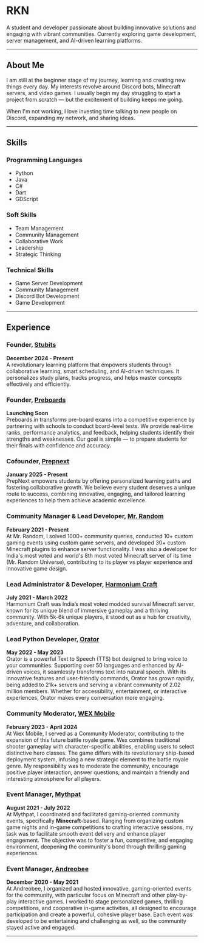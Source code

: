 # RKN

A student and developer passionate about building innovative solutions and engaging with vibrant communities. Currently exploring game development, server management, and AI-driven learning platforms.

---

## About Me

I am still at the beginner stage of my journey, learning and creating new things every day. My interests revolve around Discord bots, Minecraft servers, and video games. I usually begin my day struggling to start a project from scratch — but the excitement of building keeps me going.

When I'm not working, I love investing time talking to new people on Discord, expanding my network, and sharing ideas.

---

## Skills

### Programming Languages
- Python
- Java
- C#
- Dart
- GDScript

### Soft Skills
- Team Management
- Community Management
- Collaborative Work
- Leadership
- Strategic Thinking

### Technical Skills
- Game Server Development
- Community Management
- Discord Bot Development
- Game Development

---

## Experience

### Founder, [Stubits](https://stubits.com/)
**December 2024 - Present**  
A revolutionary learning platform that empowers students through collaborative learning, smart scheduling, and AI-driven techniques. It personalizes study plans, tracks progress, and helps master concepts effectively and efficiently.

### Founder, [Preboards](https://preboards.in/)
**Launching Soon**  
Preboards.in transforms pre-board exams into a competitive experience by partnering with schools to conduct board-level tests. We provide real-time ranks, performance analytics, and feedback, helping students identify their strengths and weaknesses. Our goal is simple — to prepare students for their finals with confidence and accuracy.

### Cofounder, [Prepnext](https://prepnext.in/)
**January 2025 - Present**  
PrepNext empowers students by offering personalized learning paths and fostering collaborative growth. We believe every student deserves a unique route to success, combining innovative, engaging, and tailored learning experiences to help them achieve academic excellence.

### Community Manager & Lead Developer, [Mr. Random](https://www.youtube.com/@MrRandomUniverse)
**February 2021 - Present**  
At Mr. Random, I solved 1000+ community queries, conducted 10+ custom gaming events using custom game servers, and developed 30+ custom Minecraft plugins to enhance server functionality. I was also a developer for India's most voted and world's 8th most voted Minecraft server of its time (Mr. Random Universe), contributing to its player vs player experience and innovative game design.

### Lead Administrator & Developer, [Harmonium Craft](https://discord.gg/PvEwjVwH)
**July 2021 - March 2022**  
Harmonium Craft was India’s most voted modded survival Minecraft server, known for its unique blend of immersive gameplay and a thriving community. With 5k-6k unique players, it stood out as a hub for creativity, adventure, and collaboration.

### Lead Python Developer, [Orator](https://discord.gg/C3JaBucz)
**May 2022 - May 2023**  
Orator is a powerful Text to Speech (TTS) bot designed to bring voice to your communities. Supporting over 50 languages and enhanced by AI-driven voices, it seamlessly transforms text into natural speech. With its innovative features and user-friendly commands, Orator has grown rapidly, being added to 21k+ servers and serving a vibrant community of 2.02 million members. Whether for accessibility, entertainment, or interactive experiences, Orator makes every conversation more engaging.

### Community Moderator, [WEX Mobile](https://www.youtube.com/watch?v=nrbv3i6P1EA)
**February 2023 - April 2024**  
At Wex Mobile, I served as a Community Moderator, contributing to the expansion of this future battle royale game. Wex combines traditional shooter gameplay with character-specific abilities, enabling users to select distinctive hero classes. The game differs with its revolutionary ship-based deployment system, infusing a new strategic element to the battle royale genre. My responsibility was to moderate the community, encourage positive player interaction, answer questions, and maintain a friendly and interesting atmosphere for all players.

### Event Manager, [Mythpat](https://www.youtube.com/@Mythpat)
**August 2021 - July 2022**  
At Mythpat, I coordinated and facilitated gaming-oriented community events, specifically **Minecraft**-based. Ranging from organizing custom game nights and in-game competitions to crafting interactive sessions, my task was to facilitate smooth event delivery and enhance player engagement. The objective was to foster a fun, competitive, and engaging environment, deepening the community's bond through thrilling gaming experiences.

### Event Manager, [Andreobee](https://www.youtube.com/@AndreoBee)
**December 2020 - May 2021**  
At Andreobee, I organized and hosted innovative, gaming-oriented events for the community, with particular focus on Minecraft and other play-by-play interactive games. I worked to stage personalized games, thrilling competitions, and cooperative in-game activities, all designed to encourage participation and create a powerful, cohesive player base. Each event was developed to be entertaining and challenging as well, so the community stayed active and engaged.

---

